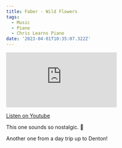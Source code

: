 ```yaml
---
title: Faber - Wild Flowers
tags:
  - Music
  - Piano
  - Chris Learns Piano
date: '2023-04-01T10:35:07.322Z'
---
```


<iframe src="https://www.youtube-nocookie.com/embed/v9Cnob9Ww6w?modestbranding=1&showinfo=0&rel=0" title="YouTube video player" frameborder="0" allow="accelerometer; autoplay; encrypted-media; gyroscope; picture-in-picture;" allowfullscreen className="youtube_video"></iframe>

[Listen on Youtube](https://youtu.be/v9Cnob9Ww6w)

This one sounds so nostalgic. 💐

Another one from a day trip up to Denton!
